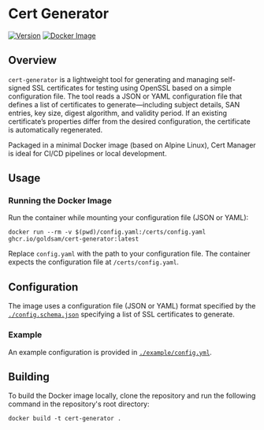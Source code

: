 # Cert Generator

[![Version](https://img.shields.io/badge/version-latest-blue)](https://github.com/goldsam/cert-generator/releases)
[![Docker Image](https://img.shields.io/badge/docker%20image-ghcr.io/goldsam/cert--generator:latest-green)](https://ghcr.io/goldsam/cert-generator)

## Overview

`cert-generator` is a lightweight tool for generating and managing self-signed SSL certificates for testing using OpenSSL based on a simple configuration file. The tool reads a JSON or YAML configuration file that defines a list of certificates to generate—including subject details, SAN entries, key size, digest algorithm, and validity period. If an existing certificate’s properties differ from the desired configuration, the certificate is automatically regenerated.

Packaged in a minimal Docker image (based on Alpine Linux), Cert Manager is ideal for CI/CD pipelines or local development.

## Usage

### Running the Docker Image

Run the container while mounting your configuration file (JSON or YAML):

```shell
docker run --rm -v $(pwd)/config.yaml:/certs/config.yaml ghcr.io/goldsam/cert-generator:latest
```
Replace `config.yaml` with the path to your configuration file. The container expects the configuration file at `/certs/config.yaml`.

## Configuration


The image uses a configuration file (JSON or YAML) format specified by the [`./config.schema.json`](./config.schema.json) specifying a list of SSL certificates to generate. 

### Example

An example configuration is provided in  [`./example/config.yml`](./example/config.yml).

## Building

To build the Docker image locally, clone the repository and run the following command in the repository's root directory:

```shell
docker build -t cert-generator .
```
